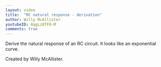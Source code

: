 ```yaml
---
layout: video
title:  "RC natural response - derivation"
author: Willy McAllister
youtubeID: 4qgLz0TF8-M
comments: true
--- 
```


Derive the natural response of an RC circuit. It looks like an exponential curve. 

Created by Willy McAllister.